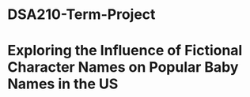 # DSA210-Term-Project
# Exploring the Influence of Fictional Character Names on Popular Baby Names in the US

